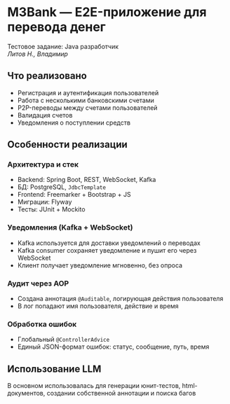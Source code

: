 # M3Bank — E2E-приложение для перевода денег

Тестовое задание: Java разработчик  
*Литов Н., Владимир*

## Что реализовано

- Регистрация и аутентификация пользователей
- Работа с несколькими банковскими счетами
- P2P-переводы между счетами пользователей
- Валидация счетов
- Уведомления о поступлении средств

## Особенности реализации

### Архитектура и стек

- Backend: Spring Boot, REST, WebSocket, Kafka
- БД: PostgreSQL, `JdbcTemplate`
- Frontend: Freemarker + Bootstrap + JS
- Миграции: Flyway
- Тесты: JUnit + Mockito

### Уведомления (Kafka + WebSocket)

- Kafka используется для доставки уведомлений о переводах
- Kafka consumer сохраняет уведомление и пушит его через WebSocket
- Клиент получает уведомление мгновенно, без опроса

### Аудит через AOP

- Создана аннотация `@Auditable`, логирующая действия пользователя
- В лог попадают имя пользователя, действие и время

### Обработка ошибок

- Глобальный `@ControllerAdvice`
- Единый JSON-формат ошибок: статус, сообщение, путь, время

## Использование LLM
В основном использовалась для генерации юнит-тестов, html-документов, создании собственной аннотации и поиска багов

